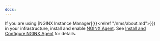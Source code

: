 ```yaml
---
docs:
---
```


If you are using [NGINX Instance Manager]({{<relref "/nms/about.md">}}) in your infrastructure, install and enable [NGINX Agent](https://docs.nginx.com/nginx-agent/overview/). See [Install and Configure NGINX Agent](https://github.com/nginx/agent/blob/main/README.md) for details.